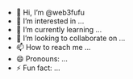 - 👋 Hi, I’m @web3fufu
- 👀 I’m interested in ...
- 🌱 I’m currently learning ...
- 💞️ I’m looking to collaborate on ...
- 📫 How to reach me ...
- 😄 Pronouns: ...
- ⚡ Fun fact: ...

<!---
web3fufu/web3fufu is a ✨ special ✨ repository because its `README.md` (this file) appears on your GitHub profile.
You can click the Preview link to take a look at your changes.
--->
